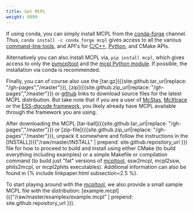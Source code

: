```yaml
---
title: Get MCPL
weight: 9999
---
```

If using conda, you can simply install MCPL from the [conda-forge](https://conda-forge.org/)
channel.  Thus, `conda install -c conda_forge mcpl` gives access to all the various
[command-line tools](LOCAL:usage_cmdline), and API's for [C/C++](LOCAL:usage_c),
[Python](LOCAL:usage_python), and CMake APIs.

Alternatively you can also install MCPL via, `pip install mcpl`, which gives
access to only the
[pymcpltool](LOCAL:usage_cmdline#extract-statistics-from-a-file) and the [mcpl
Python module](LOCAL:usage_python). If possible, the installation via conda is
recommended.


Finally, you can of course also use the [tar.gz]({{site.github.tar_url|replace: "/gh-pages","/master"}}),
 [zip]({{site.github.zip_url|replace: "/gh-pages","/master"}})
 or [github]({{site.github.repository_url}}) links
to download source files for the latest MCPL distribution. But take note that if you are a user
of [McStas](LOCAL:hooks_mcstas/), [McXtrace](LOCAL:hooks_mcxtrace/) or the
[ESS-dgcode framework](https://confluence.esss.lu.se/x/lgDD), you likely
already have MCPL available through the framework you are using.

After downloading the MCPL
[tar-ball]({{site.github.tar_url|replace: "/gh-pages","/master"}})
or [zip-file]({{site.github.zip_url|replace: "/gh-pages","/master"}}),
unpack it somewhere and follow the instructions in the
[INSTALL]({{"/raw/master/INSTALL" | prepend: site.github.repository_url }})
file for how to proceed to build and install using either CMake (to build
everything including examples) or a simple Makefile or compilation command (to
build just "fat" versions of [mcpltool](LOCAL:usage_cmdline/), ssw2mcpl,
mcpl2ssw, phits2mcpl, or mcpl2phits executables). Additional information can also be found in {% include linkpaper.html subsection=2.5 %}.

To start playing around with the [mcpltool](LOCAL:usage_cmdline/), we also provide a small sample MCPL file with the distribution: [example.mcpl]({{"/raw/master/examples/example.mcpl" | prepend: site.github.repository_url }}).
